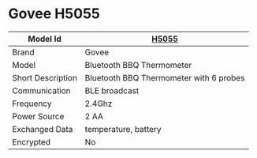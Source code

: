 # Govee H5055

|Model Id|[H5055](https://github.com/theengs/decoder/blob/development/src/devices/H5055_json.h)|
|-|-|
|Brand|Govee|
|Model|Bluetooth BBQ Thermometer|
|Short Description|Bluetooth BBQ Thermometer with 6 probes|
|Communication|BLE broadcast|
|Frequency|2.4Ghz|
|Power Source|2 AA|
|Exchanged Data|temperature, battery|
|Encrypted|No|
